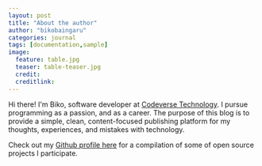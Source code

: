 ```yaml
---
layout: post
title: "About the author"
author: "bikobaingaru"
categories: journal
tags: [documentation,sample]
image:
  feature: table.jpg
  teaser: table-teaser.jpg
  credit:
  creditlink:
---
```


Hi there! I'm Biko, software developer at [Codeverse Technology](https://codeversetech.com"). I pursue programming as a passion, and as a career. The purpose of this blog is to provide a simple, clean, content-focused publishing platform for my thoughts, experiences, and mistakes with technology.

Check out my [Github profile here](https://github.com/bikobaingaru) for a compilation of some of open source projects I participate.